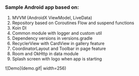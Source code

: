 ### Sample Android app based on:

1. MVVM (AndroidX ViewModel, LiveData)
2. Repository based on Coroutines Flow and suspend functions
3. Koin DI
4. Common module with logger and custom util
5. Dependency versions in versions.gradle
6. RecyclerView with CardView in gallery feature
6. CoordinatorLayout and Toolbar in page feature
7. Room and OkHttp in data module
8. Splash screen with logo when app is starting


![Demo](demo.gif| width=256)
